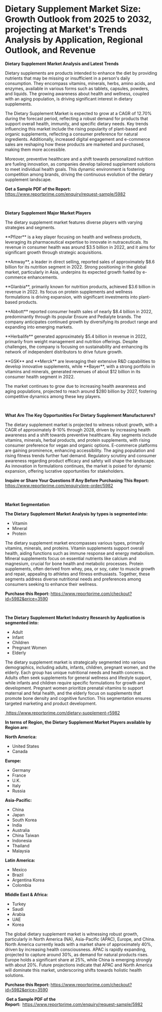<p><h1>Dietary Supplement Market Size: Growth Outlook from 2025 to 2032, projecting at Market's Trends Analysis by Application, Regional Outlook, and Revenue</h1></p><p><strong>Dietary Supplement Market Analysis and Latest Trends</strong></p>
<p><p>Dietary supplements are products intended to enhance the diet by providing nutrients that may be missing or insufficient in a person's daily consumption. They encompass vitamins, minerals, herbs, amino acids, and enzymes, available in various forms such as tablets, capsules, powders, and liquids. The growing awareness about health and wellness, coupled with an aging population, is driving significant interest in dietary supplements.</p><p>The Dietary Supplement Market is expected to grow at a CAGR of 12.70% during the forecast period, reflecting a robust demand for products that support overall health, immunity, and specific dietary needs. Key trends influencing this market include the rising popularity of plant-based and organic supplements, reflecting a consumer preference for natural ingredients. Additionally, increased digital engagement and e-commerce sales are reshaping how these products are marketed and purchased, making them more accessible. </p><p>Moreover, preventive healthcare and a shift towards personalized nutrition are fueling innovation, as companies develop tailored supplement solutions to meet individual health goals. This dynamic environment is fostering competition among brands, driving the continuous evolution of the dietary supplement landscape.</p></p>
<p><strong>Get a Sample PDF of the Report:&nbsp;</strong> <a href="https://www.reportprime.com/enquiry/request-sample/5982?utm_campaign=4544&utm_medium=2&utm_source=Github&utm_content=ia&utm_term=14052025&utm_id=dietary-supplement">https://www.reportprime.com/enquiry/request-sample/5982</a></p>
<p>&nbsp;</p>
<p><strong>Dietary Supplement Major Market Players</strong></p>
<p><p>The dietary supplement market features diverse players with varying strategies and segments. </p><p>**Pfizer** is a key player focusing on health and wellness products, leveraging its pharmaceutical expertise to innovate in nutraceuticals. Its revenue in consumer health was around $3.5 billion in 2022, and it aims for significant growth through strategic acquisitions.</p><p>**Amway**, a leader in direct selling, reported sales of approximately $8.6 billion for its nutrition segment in 2022. Strong positioning in the global market, particularly in Asia, underpins its expected growth fueled by e-commerce enhancements.</p><p>**Glanbia**, primarily known for nutrition products, achieved $3.6 billion in revenue in 2022. Its focus on protein supplements and wellness formulations is driving expansion, with significant investments into plant-based products.</p><p>**Abbott** reported consumer health sales of nearly $8.4 billion in 2022, predominantly through its popular Ensure and Pedialyte brands. The company anticipates continued growth by diversifying its product range and expanding into emerging markets.</p><p>**Herbalife** generated approximately $5.4 billion in revenue in 2022, primarily from weight management and nutrition offerings. Despite challenges, the company is focusing on sustainability and enhancing its network of independent distributors to drive future growth.</p><p>**GSK** and **Merck** are leveraging their extensive R&D capabilities to develop innovative supplements, while **Bayer**, with a strong portfolio in vitamins and minerals, generated revenues of about $12 billion in its consumer health segment in 2022. </p><p>The market continues to grow due to increasing health awareness and aging populations, projected to reach around $280 billion by 2027, fostering competitive dynamics among these key players.</p></p>
<p>&nbsp;</p>
<p><strong>What Are The Key Opportunities For Dietary Supplement Manufacturers?</strong></p>
<p><p>The dietary supplement market is projected to witness robust growth, with a CAGR of approximately 8-10% through 2028, driven by increasing health awareness and a shift towards preventive healthcare. Key segments include vitamins, minerals, herbal products, and protein supplements, with rising consumer preference for vegan and organic options. E-commerce platforms are gaining prominence, enhancing accessibility. The aging population and rising fitness trends further fuel demand. Regulatory scrutiny and consumer awareness regarding product efficacy and safety will shape the landscape. As innovation in formulations continues, the market is poised for dynamic expansion, offering lucrative opportunities for stakeholders.</p></p>
<p><strong>Inquire or Share Your Questions If Any Before Purchasing This Report:</strong> <a href="https://www.reportprime.com/enquiry/pre-order/5982?utm_campaign=4544&utm_medium=2&utm_source=Github&utm_content=ia&utm_term=14052025&utm_id=dietary-supplement">https://www.reportprime.com/enquiry/pre-order/5982</a></p>
<p>&nbsp;</p>
<p><strong>Market Segmentation</strong></p>
<p><strong>The Dietary Supplement Market Analysis by types is segmented into:</strong></p>
<p><ul><li>Vitamin</li><li>Mineral</li><li>Protein</li></ul></p>
<p><p>The dietary supplement market encompasses various types, primarily vitamins, minerals, and proteins. Vitamin supplements support overall health, aiding functions such as immune response and energy metabolism. Mineral supplements focus on essential nutrients like calcium and magnesium, crucial for bone health and metabolic processes. Protein supplements, often derived from whey, pea, or soy, cater to muscle growth and repair, appealing to athletes and fitness enthusiasts. Together, these segments address diverse nutritional needs and preferences among consumers seeking to enhance their wellness.</p></p>
<p><strong>Purchase this Report:&nbsp;</strong><a href="https://www.reportprime.com/checkout?id=5982&price=3590&utm_campaign=4544&utm_medium=2&utm_source=Github&utm_content=ia&utm_term=14052025&utm_id=dietary-supplement">https://www.reportprime.com/checkout?id=5982&price=3590</a></p>
<p>&nbsp;</p>
<p><strong>The Dietary Supplement Market Industry Research by Application is segmented into:</strong></p>
<p><ul><li>Adult</li><li>Infant</li><li>Children</li><li>Pregnant Women</li><li>Elderly</li></ul></p>
<p><p>The dietary supplement market is strategically segmented into various demographics, including adults, infants, children, pregnant women, and the elderly. Each group has unique nutritional needs and health concerns. Adults often seek supplements for general wellness and lifestyle support, while infants and children require specific formulations for growth and development. Pregnant women prioritize prenatal vitamins to support maternal and fetal health, and the elderly focus on supplements that promote bone density and cognitive function. This segmentation ensures targeted marketing and product development.</p></p>
<p><a href="https://www.reportprime.com/dietary-supplement-r5982?utm_campaign=4544&utm_medium=2&utm_source=Github&utm_content=ia&utm_term=14052025&utm_id=dietary-supplement">&nbsp;https://www.reportprime.com/dietary-supplement-r5982</a></p>
<p><strong>In terms of Region, the Dietary Supplement Market Players available by Region are:</strong></p>
<p>
    <p> <strong> North America: </strong>
        <ul>
            <li>United States</li>
            <li>Canada</li>
        </ul>
        </p> 
    <p> <strong> Europe: </strong>
        <ul>
            <li>Germany</li>
            <li>France</li>
            <li>U.K.</li>
            <li>Italy</li>
            <li>Russia</li>
        </ul>
        </p> 
    <p> <strong> Asia-Pacific: </strong>
        <ul>
            <li>China</li>
            <li>Japan</li>
            <li>South Korea</li>
            <li>India</li>
            <li>Australia</li>
            <li>China Taiwan</li>
            <li>Indonesia</li>
            <li>Thailand</li>
            <li>Malaysia</li>
        </ul>
        </p> 
    <p> <strong> Latin America: </strong>
        <ul>
            <li>Mexico</li>
            <li>Brazil</li>
            <li>Argentina Korea</li>
            <li>Colombia</li>
        </ul>
        </p> 
    <p> <strong> Middle East & Africa: </strong>
        <ul>
            <li>Turkey</li>
            <li>Saudi</li>
            <li>Arabia</li>
            <li>UAE</li>
            <li>Korea</li>
        </ul>
    </p>
    </p>
<p><p>The global dietary supplement market is witnessing robust growth, particularly in North America (NA), Asia-Pacific (APAC), Europe, and China. North America currently leads with a market share of approximately 40%, driven by increasing health consciousness. APAC is rapidly expanding, projected to capture around 30%, as demand for natural products rises. Europe holds a significant share at 25%, while China is emerging strongly with about 20%. Future projections indicate that APAC and North America will dominate this market, underscoring shifts towards holistic health solutions.</p></p>
<p><strong>Purchase this Report: </strong><a href="https://www.reportprime.com/checkout?id=5982&price=3590&utm_campaign=4544&utm_medium=2&utm_source=Github&utm_content=ia&utm_term=14052025&utm_id=dietary-supplement">https://www.reportprime.com/checkout?id=5982&price=3590</a></p>
<p>&nbsp;<strong>Get a Sample PDF of the Report:&nbsp;&nbsp;</strong><a href="https://www.reportprime.com/enquiry/request-sample/5982?utm_campaign=4544&utm_medium=2&utm_source=Github&utm_content=ia&utm_term=14052025&utm_id=dietary-supplement">https://www.reportprime.com/enquiry/request-sample/5982</a></p>
<p><strong></strong></p>
<p><p></p><p></p><p></p></p>